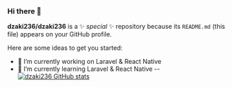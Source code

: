 ### Hi there 👋


**dzaki236/dzaki236** is a ✨ _special_ ✨ repository because its `README.md` (this file) appears on your GitHub profile.

Here are some ideas to get you started:

- 🔭 I’m currently working on Laravel & React Native
- 🌱 I’m currently learning Laravel & React Native
--
[![dzaki236 GitHub stats](https://github-readme-stats.vercel.app/api?username=dzaki236)](https://github.com/dzaki236/github-readme-stats)
